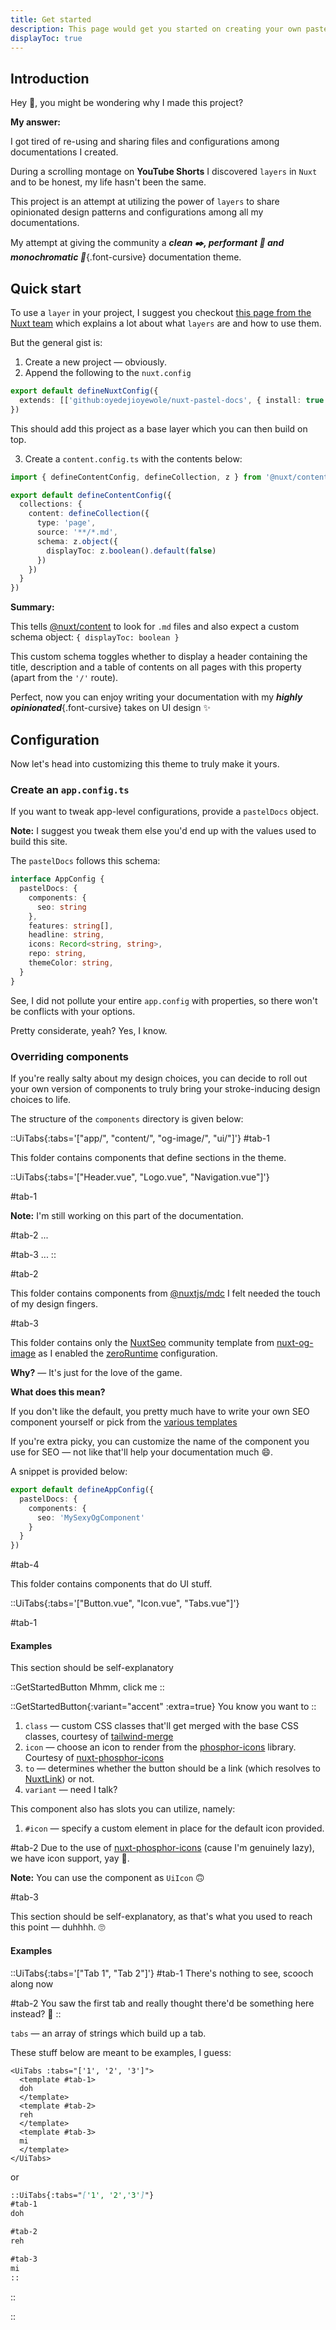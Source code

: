 ```yaml
---
title: Get started
description: This page would get you started on creating your own pastel themed documentation.
displayToc: true
---
```


## Introduction

Hey :wave:, you might be wondering why I made this project?

**My answer:**

I got tired of re-using and sharing files and configurations among documentations I created.

During a scrolling montage on **YouTube Shorts** I discovered `layers` in `Nuxt` and to be honest, my life hasn't been the same.

This project is an attempt at utilizing the power of `layers` to  share opinionated design patterns and configurations among all my documentations.

My attempt at giving the community a **_clean :black_nib:, performant :rocket: and monochromatic :art:_**{.font-cursive} documentation theme.

## Quick start

To use a `layer` in your project, I suggest you checkout [this page from the Nuxt team](https://nuxt.com/docs/4.x/getting-started/layers) which explains a lot about what  `layers` are and how to use them.

But the general gist is:

1. Create a new project &mdash; obviously.
2. Append the following to the `nuxt.config`

  ```ts [nuxt.config]
  export default defineNuxtConfig({
    extends: [['github:oyedejioyewole/nuxt-pastel-docs', { install: true }]]
  })
  ```
  This should add this project as a base layer which you can then build on top.

3. Create a `content.config.ts` with the contents below:

  ```ts [content.config]
  import { defineContentConfig, defineCollection, z } from '@nuxt/content'
  
  export default defineContentConfig({
    collections: {
      content: defineCollection({
        type: 'page',
        source: '**/*.md',
        schema: z.object({
          displayToc: z.boolean().default(false)
        })
      })
    }
  })
  ```
  
  **Summary:**
  
  This tells [@nuxt/content](https://content.nuxt.com) to look for `.md` files and also expect a custom schema object: `{ displayToc: boolean }`
  
  This custom schema toggles whether to display a header containing the title, description and a table of contents on all pages with this property (apart from the `'/'` route).
  
  Perfect, now you can enjoy writing your documentation with my **_highly opinionated_**{.font-cursive} takes on UI design :sparkles:


## Configuration

Now let's head into customizing this theme to truly make it yours.

### Create an `app.config.ts`

If you want to tweak app-level configurations, provide a `pastelDocs` object.

**Note:** I suggest you tweak them else you'd end up with the values used to build this site.

The `pastelDocs` follows this schema:

```ts
interface AppConfig {
  pastelDocs: {
    components: {
      seo: string
    },
    features: string[],
    headline: string,
    icons: Record<string, string>,
    repo: string,
    themeColor: string,
  }
}
```

See, I did not pollute your entire `app.config` with properties, so there won't be conflicts with your options.

Pretty considerate, yeah? Yes, I know.

### Overriding components

If you're really salty about my design choices, you can decide to roll out your own version of components to truly bring your stroke-inducing design choices to life.

The structure of the `components` directory is given below:

::UiTabs{:tabs='["app/", "content/", "og-image/", "ui/"]'}
#tab-1

This folder contains components that define sections in the theme.

  ::UiTabs{:tabs='["Header.vue", "Logo.vue", "Navigation.vue"]'}
  
  #tab-1
  
  **Note:** I'm still working on this part of the documentation.
  
  #tab-2
  ...
  
  #tab-3
  ...
  ::

#tab-2

This folder contains components from [@nuxtjs/mdc](https://github.com/nuxt-modules/mdc/tree/main/src/runtime/components/prose) I felt needed the touch of my design fingers.

#tab-3

This folder contains only the [NuxtSeo](https://nuxtseo.com/docs/og-image/guides/community-templates) community template from [nuxt-og-image](https://nuxtseo.com/docs/og-image/getting-started/introduction) as I enabled the [zeroRuntime](https://nuxtseo.com/docs/og-image/guides/zero-runtime) configuration.

**Why?** &mdash; It's just for the love of the game.

**What does this mean?**

If you don't like the default, you pretty much have to write your own SEO component yourself or pick from the [various templates](https://github.com/nuxt-modules/og-image/tree/main/src/runtime/app/components/Templates/Community)

If you're extra picky, you can customize the name of the component you use for SEO &mdash; not like that'll help your documentation much :smile:.

A snippet is provided below:

```ts [app.config.ts]
export default defineAppConfig({
  pastelDocs: {
    components: {
      seo: 'MySexyOgComponent'
    }
  }
})
```

#tab-4

This folder contains components that do UI stuff.

::UiTabs{:tabs='["Button.vue", "Icon.vue", "Tabs.vue"]'}

#tab-1

#### Examples

This section should be self-explanatory

  ::GetStartedButton
  Mhmm, click me
  ::

  ::GetStartedButton{:variant="accent" :extra=true}
  You know you want to
  ::
  
1. `class` &mdash; custom CSS classes that'll get merged with the base CSS classes, courtesy of [tailwind-merge](https://www.npmjs.com/package/tailwind-merge)
2. `icon` &mdash; choose an icon to render from the [phosphor-icons](https://phosphoricons.com) library. Courtesy of [nuxt-phosphor-icons](https://nuxt-phosphor-icons.vercel.app/get-started#usage)
3. `to` &mdash; determines whether the button should be a link (which resolves to [NuxtLink](https://nuxt.com/docs/4.x/api/components/nuxt-link)) or not.
4. `variant` &mdash; need I talk?

This component also has slots you can utilize, namely:

1. `#icon` &mdash; specify a custom element in place for the default icon provided.

#tab-2
Due to the use of [nuxt-phosphor-icons](https://nxut-phosphor-icons.vercel.app) (cause I'm genuinely lazy), we have icon support, yay :confetti_ball:.

**Note:** You can use the component as `UiIcon` :upside_down_face:

#tab-3

This section should be self-explanatory, as that's what you used to reach this point &mdash; duhhhh. :roll_eyes:

#### Examples

  ::UiTabs{:tabs='["Tab 1", "Tab 2"]'}
  #tab-1
  There's nothing to see, scooch along now
  
  #tab-2
  You saw the first tab and really thought there'd be something here instead? 🥴
  ::

`tabs` &mdash; an array of strings which build up a tab.

These stuff below are meant to be examples, I guess:

```vue [YourSexyComponent]
<UiTabs :tabs="['1', '2', '3']">
  <template #tab-1>
  doh
  </template>
  <template #tab-2>
  reh
  </template>
  <template #tab-3>
  mi
  </template>
</UiTabs>
```

or

```md [content]
::UiTabs{:tabs="['1', '2','3']"}
#tab-1
doh

#tab-2
reh

#tab-3
mi
::
```

::

::
